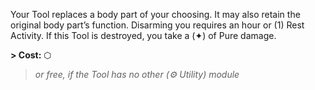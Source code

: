 Your Tool replaces a body part of your choosing. It may also retain the original body part’s function. Disarming you requires an hour or (1) Rest Activity. If this Tool is destroyed, you take a (✦) of Pure damage.

**\> Cost:** ⬡
> *or free, if the Tool has no other (⚙ Utility) module*
